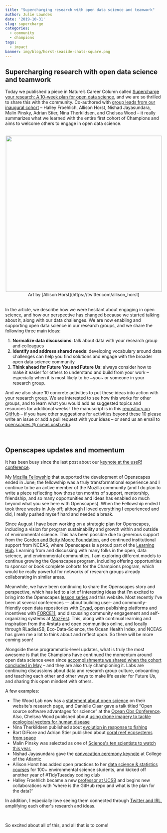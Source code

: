 ```yaml
---
title: "Supercharging research with open data science and teamwork"
author: Julie Lowndes
date: '2019-10-31'
slug: supercharge
categories:
  - community
  - champions
tags:
  - impact
banner: img/blog/horst-seaside-chats-square.png
---
```


## Supercharging research with open data science and teamwork

Today we published a piece in Nature’s Career Column called [Supercharge your research: A 10-week plan for open data science](https://www.nature.com/articles/d41586-019-03335-4), and we are so thrilled to share this with the community. Co-authored with [group leads from our inaugural cohort](https://openscapes.github.io/summit2019/#team) – Halley Froehlich, Allison Horst, Nishad Jayasundara, Malin Pinsky, Adrian Stier, Nina Therkildsen, and Chelsea Wood – it really summarizes what we learned with the entire first cohort of Champions and aims to welcome others to engage in open data science.

<br> 
<center>
  <a><img src="/img/blog/horst-seaside-chats.png" width="500px"></a>
  <figcaption>Art by [Allison Horst](https://twitter.com/allison_horst)</figcaption>
</center>  

<br>

In the article, we describe how we were hesitant about engaging in open science, and how our perspective has changed because we started talking about it, along with our data challenges. We are now enabling and supporting open data science in our research groups, and we share the following three main ideas: 

1. **Normalize data discussions**: talk about data with your research group and colleagues
2. **Identify and address shared needs**: developing vocabulary around data challenges can help you find solutions and engage with the broader open data science community
3. **Think ahead for Future You and Future Us**: always consider how to make it easier for others to understand and build from your work – especially when it is most likely to be ~you~ or someone in your research group. 

And we also share 10 concrete activities to put these ideas into action with your research group. We are interested to see how this works for other groups, and to learn what you would add as suggested topics and resources for additional weeks! The manuscript is in this [repository on GitHub](https://github.com/Openscapes/supercharge-research) – if you have other suggestions for activities beyond these 10 please write an issue or add a pull request with your ideas – or send us an email to [openscapes @ nceas.ucsb.edu](mailto:openscapes@nceas.ucsb.edu).  

<br>

## Openscapes updates and momentum

It has been busy since the last post about our [keynote at the useR! conference](https://www.openscapes.org/blog/2019/08/22/user-keynote/).  

My [Mozilla Fellowship](https://blog.mozilla.org/blog/2018/08/21/mozilla-announces-25-new-fellows-in-openness-science-and-tech-policy/) that supported the development of Openscapes ended in June; the fellowship was a truly transformational experience and I continue to be an active member of the Mozilla community (and I do plan to write a piece reflecting how those ten months of support, mentorship, friendship, and so many opportunities and ideas has enabled so much beyond what you see here with Openscapes). When the Fellowship ended I took three weeks in July off; although I loved everything I experienced and did, I really pushed myself hard and needed a break. 

Since August I have been working on a strategic plan for Openscapes, including a vision for  program sustainability and growth within and outside of environmental science. This has been possible due to generous support from the [Gordon and Betty Moore Foundation](https://www.moore.org/), and continued institutional support from NCEAS, where Openscapes is a proud part of the [Learning Hub](https://www.nceas.ucsb.edu/learning-hub). Learning from and discussing with many folks in the open, data science, and environmental communities, I am exploring different models to continue growing the Openscapes program, including offering opportunities to sponsor or book complete cohorts for the Champions program, which would be really powerful for networks of research groups already collaborating in similar areas.

Meanwhile, we have been continuing to share the Openscapes story and perspective, which has led to a lot of interesting ideas that I’m excited to bring into the Openscapes [lesson series](https://openscapes.github.io/series/) and this website. Most recently I've been at several conferences — about building user- and community- friendly open data repositories with [Dryad](https://blog.datadryad.org/2019/09/24/new-dryad-is-here/), open publishing platforms and incentives with [FORCE11](https://www.force11.org/), and discussing community engagement and self-organizing systems at [MozFest](https://www.mozillafestival.org/en/). This, along with continual learning and inspiration from the #rstats and open communities online, and locally through RLadiesSB, Eco-Data-Science, the Ocean Health Index, and NCEAS has given me a lot to think about and reflect upon. So there will be more coming soon!

Alongside these programmatic-level updates, what is truly the most awesome is that the Champions have continued the momentum around open data science even since [accomplishments we shared when the cohort concluded in May](https://openscapes.org/blog/2019/06/12/wins-cohort1/) – and they are also truly championing it. Labs are continuing discussions about data and research group culture, onboarding and teaching each other and other ways to make life easier for Future Us, and sharing this open mindset with others. 

A few examples: 

- The Wood Lab now has a [statement about open science](https://chelsealwood.wordpress.com/research/) on their website's research page, and Danielle Claar gave a talk titled “Open source software advantages for science” at the [Ocean Obs Conference](http://www.oceanobs19.net/). Also, Chelsea Wood published about [using drone imagery to tackle ecological vectors for human disease](https://twitter.com/DrChelseaLWood/status/1188919778368311297)
- Nina Therkildsen published about [evolution in response to fishing](https://twitter.com/ntherk/status/1157025165202661376)
- Bart DiFiore and Adrian Stier published about [coral reef ecosystems from space](https://twitter.com/AdrianStier/status/1177713776130265088)
- Malin Pinsky was selected as one of [Science's  ten scientists to watch this year. ](https://twitter.com/pinskylab/status/1185187024149585922)
- Nishad Jayasundara gave the [convocation ceremony keynote](https://www.coa.edu/live/news/1730-academic-year-opens-with-a-splash) at College of the Atlantic
- Allison Horst has added open practices to her [data science & statistics courses](https://allisonhorst.github.io) for 100+ environmental science students, and kicked off another year of #TidyTuesday coding club
- Halley Froehlich became a new [professor at UCSB](https://froehlichlab.eemb.ucsb.edu/) and begins new collaborations with 'where is the GitHub repo and what is the plan for the data?'

In addition, I especially love seeing them connected through [Twitter and IRL](https://twitter.com/DrChelseaLWood/status/1118716069118529536), amplifying each other's research and ideas. 

<br>

So excited about all of this, and all that is to come!

<br> 

